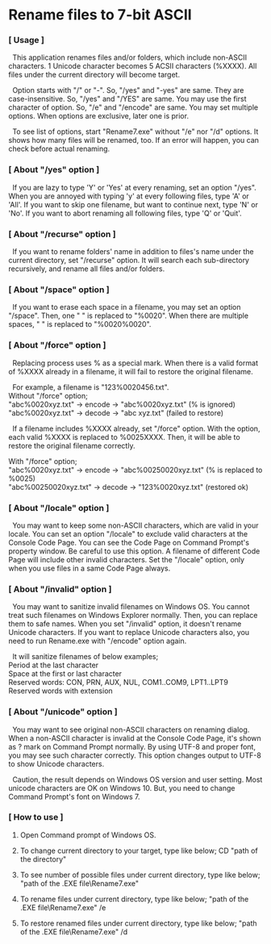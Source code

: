 # Rename files to 7-bit ASCII

### [ Usage ]

&nbsp; This application renames files and/or folders, which include non-ASCII characters.
1 Unicode character becomes 5 ACSII characters (%XXXX).
All files under the current directory will become target.

&nbsp; Option starts with "/" or "-". So, "/yes" and "-yes" are same.
They are case-insensitive. So, "/yes" and "/YES" are same.
You may use the first character of option. So, "/e" and "/encode" are same.
You may set multiple options. When options are exclusive, later one is prior.

&nbsp; To see list of options, start "Rename7.exe" without "/e" nor "/d" options.
It shows how many files will be renamed, too.
If an error will happen, you can check before actual renaming.


### [ About "/yes" option ]

&nbsp; If you are lazy to type 'Y' or 'Yes' at every renaming, set an option "/yes".
When you are annoyed with typing 'y' at every following files, type 'A' or 'All'.
If you want to skip one filename, but want to continue next, type 'N' or 'No'.
If you want to abort renaming all following files, type 'Q' or 'Quit'.


### [ About "/recurse" option ]

&nbsp; If you want to rename folders' name in addition to files's name 
under the current directory, set "/recurse" option.
It will search each sub-directory recursively, and rename all files and/or folders.


### [ About "/space" option ]

&nbsp; If you want to erase each space in a filename, you may set an option "/space".
Then, one " " is replaced to "%0020".
When there are multiple spaces, "  " is replaced to "%0020%0020".


### [ About "/force" option ]

&nbsp; Replacing process uses % as a special mark.
When there is a valid format of %XXXX already in a filename,
it will fail to restore the original filename.

&nbsp; For example, a filename is "123%0020456.txt".  
Without "/force" option;  
"abc%0020xyz.txt" -> encode -> "abc%0020xyz.txt" (% is ignored)  
"abc%0020xyz.txt" -> decode -> "abc xyz.txt" (failed to restore)

&nbsp; If a filename includes %XXXX already, set "/force" option.
With the option, each valid %XXXX is replaced to %0025XXXX.
Then, it will be able to restore the original filename correctly.

With "/force" option;  
"abc%0020xyz.txt" -> encode -> "abc%00250020xyz.txt" (% is replaced to %0025)  
"abc%00250020xyz.txt" -> decode -> "123%0020xyz.txt" (restored ok)


### [ About "/locale" option ]

&nbsp; You may want to keep some non-ASCII characters, which are valid in your locale.
You can set an option "/locale" to exclude valid characters at the Console Code Page.
You can see the Code Page on Command Prompt's property window.
Be careful to use this option.
A filename of different Code Page will include other invalid characters.
Set the "/locale" option, only when you use files in a same Code Page always.


### [ About "/invalid" option ]

&nbsp; You may want to sanitize invalid filenames on Windows OS.
You cannot treat such filenames on Windows Explorer normally.
Then, you can replace them to safe names.
When you set "/invalid" option, it doesn't rename Unicode characters.
If you want to replace Unicode characters also,
you need to run Rename.exe with "/encode" option again.

&nbsp; It will sanitize filenames of below examples;  
Period at the last character  
Space at the first or last character  
Reserved words: CON, PRN, AUX, NUL, COM1..COM9, LPT1..LPT9  
Reserved words with extension


### [ About "/unicode" option ]

&nbsp; You may want to see original non-ASCII characters on renaming dialog.
When a non-ASCII character is invalid at the Console Code Page,
it's shown as ? mark on Command Prompt normally.
By using UTF-8 and proper font, you may see such character correctly.
This option changes output to UTF-8 to show Unicode characters.

&nbsp; Caution, the result depends on Windows OS version and user setting.
Most unicode characters are OK on Windows 10.
But, you need to change Command Prompt's font on Windows 7.


### [ How to use ]

1) Open Command prompt of Windows OS.

2) To change current directory to your target, type like below;
CD "path of the directory"

3) To see number of possible files under current directory, type like below;
"path of the .EXE file\Rename7.exe"

4) To rename files under current directory, type like below;
"path of the .EXE file\Rename7.exe" /e

5) To restore renamed files under current directory, type like below;
"path of the .EXE file\Rename7.exe" /d
